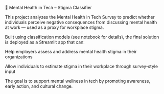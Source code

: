 🧠 Mental Health in Tech – Stigma Classifier

This project analyzes the Mental Health in Tech Survey to predict whether individuals perceive negative consequences from discussing mental health at work — used as a proxy for workplace stigma.

Built using classification models (see notebook for details), the final solution is deployed as a Streamlit app that can:

Help employers assess and address mental health stigma in their organizations

Allow individuals to estimate stigma in their workplace through survey-style input

The goal is to support mental wellness in tech by promoting awareness, early action, and cultural change.

